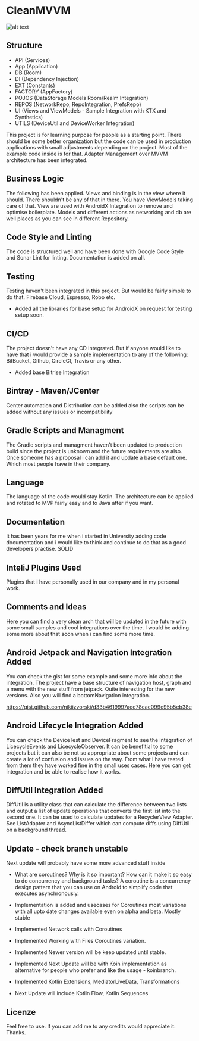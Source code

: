 # CleanMVVM

![alt text](https://i.imgur.com/NA77aOD.png)

Structure
---------------

- API (Services)
- App (Application)
- DB (Room)
- DI (Dependency Injection)
- EXT (Constants)
- FACTORY (AppFactory)
- POJOS (DataStorage Models Room/Realm Integration)
- REPOS (NetworkRepo, RepoIntegration, PrefsRepo)
- UI (Views and ViewModels - Sample Integration with KTX and Synthetics) 
- UTILS (DeviceUtil and DeviceWorker Integration)

This project is for learning purpose for people as a starting point. There should be some better organization but the code can be used in production applications with small adjustments depending on the project.  Most of the example code inside is for that. Adapter Management over MVVM architecture has been integrated.

Business Logic
---------------
The following has been applied. Views and binding is in the view where it should. There shouldn't be any of that in there. You have ViewModels taking care of that. View are used with AndroidX Integration to remove and optimise boilerplate. Models and different actions as networking and db are well places as you can see in different Repository.

Code Style and Linting
---------------
The code is structured well and have been done with Google Code Style and Sonar Lint for linting. Documentation is added on all. 

Testing
---------------
Testing haven't been integrated in this project. But would be fairly simple to do that. Firebase Cloud, Espresso, Robo etc.

- Added all the libraries for base setup for AndroidX on request for testing setup soon. 

CI/CD
---------------
The project doesn't have any CD integrated. But if anyone would like to have that i would provide a sample implementation to any of the following: BitBucket, Github, CircleCI, Travis or any other.

- Added base Bitrise Integration

Bintray - Maven/JCenter
---------------
Center automation and Distribution can be added also the scripts can be added without any issues or incompatibility 

Gradle Scripts and Managment
---------------
The Gradle scripts and managment haven't been updated to production build since the project is unknown and the future requirements are also. Once someone has a proposal i can add it and update a base default one. Which most people have in their company.

Language
---------------
The language of the code would stay Kotlin. The architecture can be applied and rotated to MVP fairly easy and to Java after if you want. 

Documentation
---------------
It has been years for me when i started in University adding code documentation and i would like to think and continue to do that as a good developers practise. SOLID

InteliJ Plugins Used
---------------
Plugins that i have personally used in our company and in my personal work. 

Comments and Ideas
---------------
Here you can find a very clean arch that will be updated in the future with some small samples and cool integrations over the time. I would be adding some more about that soon when i can find some more time. 

Android Jetpack and Navigation Integration Added
---------------
You can check the gist for some example and some more info about the integration. The project have a base structure of navigation host, graph and a menu with the new stuff from jetpack. Quite interesting for the new versions. Also you will find a bottomNavigation integration.

https://gist.github.com/nikiizvorski/d33b4619997aee78cae099e95b5eb38e

Android Lifecycle Integration Added
---------------
You can check the DeviceTest and DeviceFragment to see the integration of LicecycleEvents and LicecycleObserver. It can be benefitial to some projects but it can also be not so appropriate about some projects and can create a lot of confusion and issues on the way. From what i have tested from them they have worked fine in the small uses cases. Here you can get integration and be able to realise how it works.

DiffUtil Integration Added
---------------
DiffUtil is a utility class that can calculate the difference between two lists and output a list of update operations that converts the first list into the second one. It can be used to calculate updates for a RecyclerView Adapter. See ListAdapter and AsyncListDiffer which can compute diffs using DiffUtil on a background thread.

Update - check branch unstable
---------------
Next update will probably have some more advanced stuff inside

- What are coroutines? Why is it so important? How can it make it so easy to do concurrency and background tasks? A coroutine is a concurrency design pattern that you can use on Android to simplify code that executes asynchronously. 

- Implementation is added and usecases for Coroutines most variations with all upto date changes available even on alpha and beta. Mostly stable

- Implemented Network calls with Coroutines

- Implemented Working with Files Coroutines variation. 

- Implemented Newer version will be keep updated until stable. 

- Implemented Next Update will be with Koin implementation as alternative for people who prefer and like the usage - koinbranch.

- Implemented Kotlin Extensions, MediatorLiveData, Transformations

- Next Update will include Kotlin Flow, Kotlin Sequences

Licenze
---------------

Feel free to use. If you can add me to any credits would appreciate it. Thanks.


